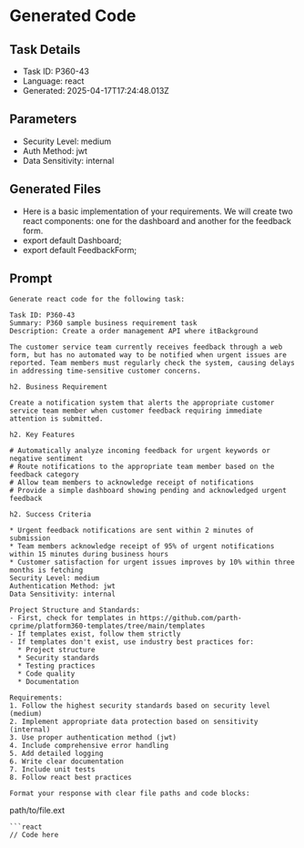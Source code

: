 # Generated Code

## Task Details
- Task ID: P360-43
- Language: react
- Generated: 2025-04-17T17:24:48.013Z

## Parameters
- Security Level: medium
- Auth Method: jwt
- Data Sensitivity: internal

## Generated Files
- Here is a basic implementation of your requirements. We will create two react components: one for the dashboard and another for the feedback form.
- export default Dashboard;
- export default FeedbackForm;

## Prompt
```
Generate react code for the following task:

Task ID: P360-43
Summary: P360 sample business requirement task
Description: Create a order management API where itBackground

The customer service team currently receives feedback through a web form, but has no automated way to be notified when urgent issues are reported. Team members must regularly check the system, causing delays in addressing time-sensitive customer concerns.

h2. Business Requirement

Create a notification system that alerts the appropriate customer service team member when customer feedback requiring immediate attention is submitted.

h2. Key Features

# Automatically analyze incoming feedback for urgent keywords or negative sentiment
# Route notifications to the appropriate team member based on the feedback category
# Allow team members to acknowledge receipt of notifications
# Provide a simple dashboard showing pending and acknowledged urgent feedback

h2. Success Criteria

* Urgent feedback notifications are sent within 2 minutes of submission
* Team members acknowledge receipt of 95% of urgent notifications within 15 minutes during business hours
* Customer satisfaction for urgent issues improves by 10% within three months is fetching 
Security Level: medium
Authentication Method: jwt
Data Sensitivity: internal

Project Structure and Standards:
- First, check for templates in https://github.com/parth-cprime/platform360-templates/tree/main/templates
- If templates exist, follow them strictly
- If templates don't exist, use industry best practices for:
  * Project structure
  * Security standards
  * Testing practices
  * Code quality
  * Documentation

Requirements:
1. Follow the highest security standards based on security level (medium)
2. Implement appropriate data protection based on sensitivity (internal)
3. Use proper authentication method (jwt)
4. Include comprehensive error handling
5. Add detailed logging
6. Write clear documentation
7. Include unit tests
8. Follow react best practices

Format your response with clear file paths and code blocks:
```
path/to/file.ext
```
```react
// Code here
```
```
